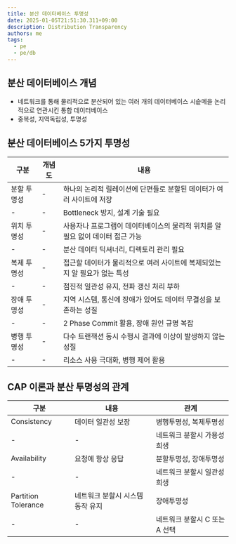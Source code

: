 ```yaml
---
title: 분산 데이터베이스 투명성
date: 2025-01-05T21:51:30.311+09:00
description: Distribution Transparency
authors: me
tags:
  - pe
  - pe/db 
---
```


## 분산 데이터베이스 개념

- 네트워크를 통해 물리적으로 분산되어 있는 여러 개의 데이터베이스 시슽메을 논리적으로 연관시킨 통합 데이터베이스
- 중복성, 지역독립성, 투명성

## 분산 데이터베이스 5가지 투명성

| 구분 | 개념도 | 내용 |
| --- | --- | --- |
| 분할 투명성 | - | 하나의 논리적 릴레이션에 단편들로 분할된 데이터가 여러 사이트에 저장 |
| - | - | Bottleneck 방지, 설계 기술 필요 |
| 위치 투명성 | - | 사용자나 프로그램이 데이터베이스의 물리적 위치를 알 필요 없이 데이터 접근 가능 |
| - | - | 분산 데이터 딕셔너리, 디렉토리 관리 필요 |
| 복제 투명성 | - | 접근할 데이터가 물리적으로 여러 사이트에 복제되었는지 알 필요가 없는 특성 |
| - | - | 점진적 일관성 유지, 전파 갱신 처리 부하 |
| 장애 투명성 | - | 지역 시스템, 통신에 장애가 있어도 데이터 무결성을 보존하는 성질 |
| - | - | 2 Phase Commit 활용, 장애 원인 규명 복잡 |
| 병행 투명성 | - | 다수 트랜잭션 동시 수행시 결과에 이상이 발생하지 않는 성질 |
| - | - | 리소스 사용 극대화, 병행 제어 활용 |

## CAP 이론과 분산 투명성의 관계

| 구분 | 내용 | 관계 |
| --- | --- | --- |
| Consistency | 데이터 일관성 보장 | 병행투명성, 복제투명성 |
| - | - | 네트워크 분할시 가용성 희생 |
| Availability | 요청에 항상 응답 | 분할투명성, 장애투명성 |
| - | - | 네트워크 분할시 일관성 희생 |
| Partition Tolerance | 네트워크 분할시 시스템 동작 유지 | 장애투명성 |
| - | - | 네트워크 분할시 C 또는 A 선택 |
